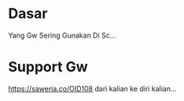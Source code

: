 # Dasar
Yang Gw Sering Gunakan Di Sc...

# Support Gw
https://saweria.co/OID108
dari kalian ke diri kalian...
